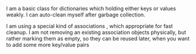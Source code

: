 I am a basic class for dictionaries which holding either keys or values weakly.
I can auto-clean myself after garbage collection.

I am using a special kind of associations , which appropriate for fast cleanup.
I am not removing an existing association objects physically, but rather marking them as empty,
so they can be reused later, when you want to add some more key/value pairs